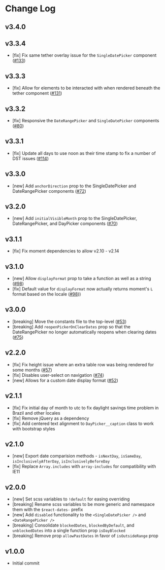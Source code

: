 # Change Log

## v3.4.0

## v3.3.4
 - [fix] Fix same tether overlay issue for the `SingleDatePicker` component ([#133](https://github.com/airbnb/react-dates/pull/133))

## v3.3.3
 - [fix] Allow for elements to be interacted with when rendered beneath the tether component ([#131](https://github.com/airbnb/react-dates/pull/131))

## v3.3.2
 - [fix] Responsive the `DateRangePicker` and `SingleDatePicker` components ([#80](https://github.com/airbnb/react-dates/pull/83))

## v3.3.1
 - [fix] Update all days to use noon as their time stamp to fix a number of DST issues ([#114](https://github.com/airbnb/react-dates/pull/114))

## v3.3.0
 - [new] Add `anchorDirection` prop to the SingleDatePicker and DateRangePicker components ([#72](https://github.com/airbnb/react-dates/pull/72))

## v3.2.0
 - [new] Add `initialVisibleMonth` prop to the SingleDatePicker, DateRangePicker, and DayPicker components ([#70](https://github.com/airbnb/react-dates/pull/70))

## v3.1.1
 - [fix] Fix moment dependencies to allow v2.10 - v2.14

## v3.1.0
 - [new] Allow `displayFormat` prop to take a function as well as a string ([#98](https://github.com/airbnb/react-dates/pull/98))
 - [fix] Default value for `displayFormat` now actually returns moment's `L` format based on the locale ([#98](https://github.com/airbnb/react-dates/pull/98)))

## v3.0.0
 - [breaking] Move the constants file to the top-level ([#53](https://github.com/airbnb/react-dates/pull/53))
 - [breaking] Add `reopenPickerOnClearDates` prop so that the DateRangePicker no longer automatically reopens when clearing dates ([#75](https://github.com/airbnb/react-dates/pull/75))

## v2.2.0
 - [fix] Fix height issue where an extra table row was being rendered for some months ([#57](https://github.com/airbnb/react-dates/pull/57))
 - [fix] Disables user-select on navigation ([#74](https://github.com/airbnb/react-dates/pull/74))
 - [new] Allows for a custom date display format ([#52](https://github.com/airbnb/react-dates/pull/52))

## v2.1.1
 - [fix] Fix initial day of month to utc to fix daylight savings time problem in Brazil and other locales
 - [fix] Remove jQuery as a dependency
 - [fix] Add centered text alignment to `DayPicker__caption` class to work with bootstrap styles

## v2.1.0
 - [new] Export date comparision methods - `isNextDay`, `isSameDay`, `isInclusivelyAfterDay`, `isInclusivelyBeforeDay`
 - [fix] Replace `Array.includes` with `array-includes` for compatibility with IE11

## v2.0.0
 - [new] Set scss variables to `!default` for easing overriding
 - [breaking] Rename scss variables to be more generic and namespace them with the `$react-dates-` prefix
 - [new] Add `disabled` functionality to the `<SingleDatePicker />` and `<DateRangePicker />`
 - [breaking] Consolidate `blockedDates`, `blockedByDefault`, and `unblockedDates` into a single function prop `isDayBlocked`
 - [breaking] Remove prop `allowPastDates` in favor of `isOutsideRange` prop

## v1.0.0
 - Initial commit
